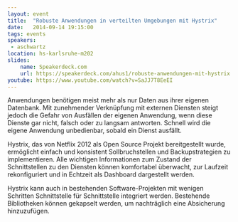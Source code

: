 ```yaml
---
layout: event
title:  "Robuste Anwendungen in verteilten Umgebungen mit Hystrix"
date:   2014-09-14 19:15:00
tags: events
speakers:
 - aschwartz
location: hs-karlsruhe-m202
slides: 
    name: Speakerdeck.com
    url: https://speakerdeck.com/ahus1/robuste-anwendungen-mit-hystrix
youtube: https://www.youtube.com/watch?v=SaJJ7T8EeEI
---
```


Anwendungen benötigen meist mehr als nur Daten aus ihrer eigenen Datenbank. Mit zunehmender Verknüpfung mit externen Diensten steigt jedoch die Gefahr von Ausfällen der eigenen Anwendung, wenn diese Dienste gar nicht, falsch oder zu langsam antworten. Schnell wird die eigene Anwendung unbedienbar, sobald ein Dienst ausfällt.

Hystrix, das von Netflix 2012 als Open Source Projekt bereitgestellt wurde, ermöglicht einfach und konsistent Sollbruchstellen und Backupstrategien zu implementieren. Alle wichtigen Informationen zum Zustand der Schnittstellen zu den Diensten können komfortabel überwacht, zur Laufzeit rekonfiguriert und in Echtzeit als Dashboard dargestellt werden.

Hystrix kann auch in bestehenden Software-Projekten mit wenigen Schritten Schnittstelle für Schnittstelle integriert werden. Bestehende Bibliotheken können gekapselt werden, um nachträglich eine Absicherung hinzuzufügen.
